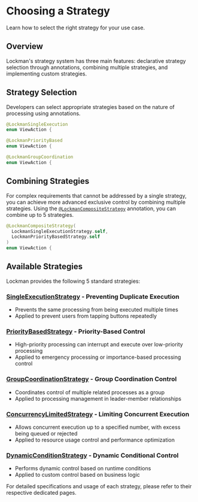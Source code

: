 # Choosing a Strategy

Learn how to select the right strategy for your use case.

## Overview

Lockman's strategy system has three main features: declarative strategy selection through annotations, combining multiple strategies, and implementing custom strategies.

## Strategy Selection

Developers can select appropriate strategies based on the nature of processing using annotations.

```swift
@LockmanSingleExecution
enum ViewAction {

@LockmanPriorityBased  
enum ViewAction {

@LockmanGroupCoordination
enum ViewAction {
```

## Combining Strategies

For complex requirements that cannot be addressed by a single strategy, you can achieve more advanced exclusive control by combining multiple strategies. Using the [`@LockmanCompositeStrategy`](<doc:CompositeStrategy>) annotation, you can combine up to 5 strategies.

```swift
@LockmanCompositeStrategy(
  LockmanSingleExecutionStrategy.self,
  LockmanPriorityBasedStrategy.self
)
enum ViewAction {
```

## Available Strategies

Lockman provides the following 5 standard strategies:

### [SingleExecutionStrategy](<doc:SingleExecutionStrategy>) - Preventing Duplicate Execution

- Prevents the same processing from being executed multiple times
- Applied to prevent users from tapping buttons repeatedly

### [PriorityBasedStrategy](<doc:PriorityBasedStrategy>) - Priority-Based Control

- High-priority processing can interrupt and execute over low-priority processing
- Applied to emergency processing or importance-based processing control

### [GroupCoordinationStrategy](<doc:GroupCoordinationStrategy>) - Group Coordination Control

- Coordinates control of multiple related processes as a group
- Applied to processing management in leader-member relationships

### [ConcurrencyLimitedStrategy](<doc:ConcurrencyLimitedStrategy>) - Limiting Concurrent Execution

- Allows concurrent execution up to a specified number, with excess being queued or rejected
- Applied to resource usage control and performance optimization

### [DynamicConditionStrategy](<doc:DynamicConditionStrategy>) - Dynamic Conditional Control

- Performs dynamic control based on runtime conditions
- Applied to custom control based on business logic

For detailed specifications and usage of each strategy, please refer to their respective dedicated pages.

